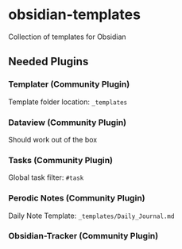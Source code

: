 # obsidian-templates
 Collection of templates for Obsidian

## Needed Plugins

### Templater (Community Plugin)
Template folder location: `_templates`

### Dataview (Community Plugin)
Should work out of the box

### Tasks (Community Plugin)
Global task filter: `#task`

### Perodic Notes (Community Plugin)
Daily Note Template:  `_templates/Daily_Journal.md`

### Obsidian-Tracker (Community Plugin)
